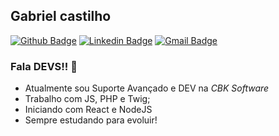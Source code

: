 ## Gabriel castilho ##
[![Github Badge](https://img.shields.io/badge/-Github-000?style=flat-square&logo=Github&logoColor=white&link=https://github.com/GabrielCastilhoV)](https://github.com/GabrielCastilhoV)
[![Linkedin Badge](https://img.shields.io/badge/-LinkedIn-blue?style=flat-square&logo=Linkedin&logoColor=white&link=https://www.linkedin.com/in/brunojsx)](https://www.linkedin.com/in/gabrielcastilhov/)
[![Gmail Badge](https://img.shields.io/badge/-Gmail-c14438?style=flat-square&logo=Gmail&logoColor=white&link=mailto:gabrielcastilho70@gmail.com)](mailto:gabrielcastilho70@gmail.com) 

### Fala DEVS!! :purple_heart:


- Atualmente sou Suporte Avançado e DEV na *CBK Software*
- Trabalho com JS, PHP e Twig;
- Iniciando com React e NodeJS
- Sempre estudando para evoluir!
